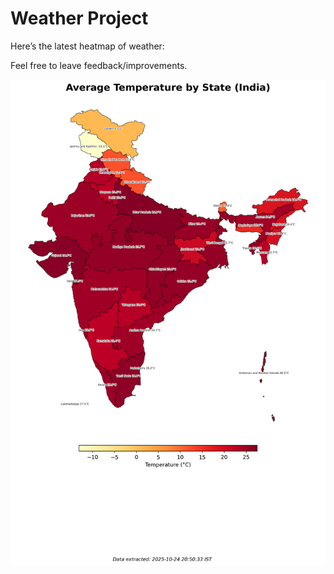 # Weather Project

Here’s the latest heatmap of weather:

Feel free to leave feedback/improvements.

![India Heatmap](docs/assets/india_heatmap.png?v=FB9943)
